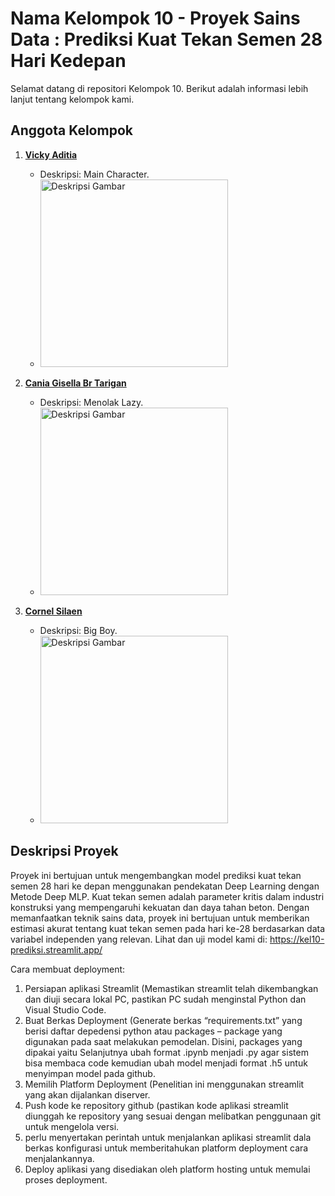 # Nama Kelompok 10 - Proyek Sains Data : Prediksi Kuat Tekan Semen 28 Hari Kedepan

Selamat datang di repositori Kelompok 10. Berikut adalah informasi lebih lanjut tentang kelompok kami.

## Anggota Kelompok

1. **[Vicky Aditia](https://github.com/vickyaditia)**
   - Deskripsi: Main Character.
   - <img src="https://github.com/sains-data/Prediksi-Kuat-Tekan-Semen-setelah-28-hari-Menggunakan-Deep-MLP/assets/124554146/f5320630-3798-4634-ace5-3d6eaaaf231f" alt="Deskripsi Gambar" width="300">


2. **[Cania Gisella Br Tarigan](https://github.com/mycaca12)**
   - Deskripsi: Menolak Lazy.
   - <img src="https://github.com/sains-data/Prediksi-Kuat-Tekan-Semen-setelah-28-hari-Menggunakan-Deep-MLP/assets/124554146/5fb8dc39-36e5-48fe-9e25-6055204d8abb" alt="Deskripsi Gambar" width="300">

3. **[Cornel Silaen](https://github.com/onelllls)**
   - Deskripsi: Big Boy.
   - <img src="https://github.com/sains-data/Prediksi-Kuat-Tekan-Semen-setelah-28-hari-Menggunakan-Deep-MLP/assets/124554146/e5792778-8382-45ba-99a5-bbdbcb89ab71" alt="Deskripsi Gambar" width="300">

## Deskripsi Proyek

Proyek ini bertujuan untuk mengembangkan model prediksi kuat tekan semen 28 hari ke depan menggunakan pendekatan Deep Learning dengan Metode Deep MLP. Kuat tekan semen adalah parameter kritis dalam industri konstruksi yang mempengaruhi kekuatan dan daya tahan beton. Dengan memanfaatkan teknik sains data, proyek ini bertujuan untuk memberikan estimasi akurat tentang kuat tekan semen pada hari ke-28 berdasarkan data variabel independen yang relevan. Lihat dan uji model kami di: https://kel10-prediksi.streamlit.app/

Cara membuat deployment: 
1.	Persiapan aplikasi Streamlit (Memastikan streamlit telah dikembangkan dan diuji secara lokal PC, pastikan PC sudah menginstal Python dan Visual Studio Code. 
2.	Buat Berkas Deployment (Generate berkas “requirements.txt” yang berisi daftar depedensi python atau packages – package yang digunakan pada saat melakukan pemodelan. Disini, packages yang dipakai yaitu Selanjutnya ubah format .ipynb menjadi .py agar sistem bisa membaca code kemudian ubah model menjadi format .h5 untuk menyimpan model pada github. 
3.	Memilih Platform Deployment (Penelitian ini menggunakan streamlit yang akan dijalankan diserver.
4.	Push kode ke repository github (pastikan kode  aplikasi streamlit  diunggah ke repository yang sesuai dengan melibatkan penggunaan git untuk mengelola versi. 
5.	perlu menyertakan perintah untuk menjalankan aplikasi streamlit dala berkas konfigurasi untuk memberitahukan platform deployment cara menjalankannya. 
6.	Deploy aplikasi yang disediakan oleh platform hosting untuk memulai proses deployment. 

